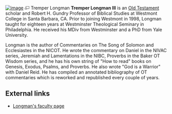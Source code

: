 [![image](images/thumb/c/c9/Longman.jpg/180px-Longman.jpg)](http://www.theopedia.com/File:Longman.jpg)
[![image](data:image/png;base64,iVBORw0KGgoAAAANSUhEUgAAAA8AAAALCAAAAACFLIiAAAAAAnRSTlMA/1uRIrUAAABPSURBVAjXY/j///+5vXDwjAHIr26ZAgXZe8H8a/+hoIcw/9nevdVL9+79DuPvzQYZFPUezu8BMZLXgkExnD8HAu6hqv//n+HZVjD4DuUDAKlChD3fj6aPAAAAAElFTkSuQmCC)](http://www.theopedia.com/File:Longman.jpg "Enlarge")
Tremper Longman
**Tremper Longman III** is an
[Old Testament](Old_Testament "Old Testament") scholar and Robert
H. Gundry Professor of Biblical Studies at Westmont College in
Santa Barbara, CA. Prior to joining Westmont in 1998, Longman
taught for eighteen years at Westminster Theological Seminary in
Philadelphia. He received his MDiv from Westminster and a PhD from
Yale University.

Longman is the author of Commentaries on The Song of Solomon and
Ecclesiastes in the NICOT. He wrote the commentary on Daniel in the
NIVAC series, Jeremiah and Lamentations in the NIBC, Proverbs in
the Baker OT Wisdom series, and he has his own string of "How to
read" books on Genesis, Exodus, Psalms, and Proverbs. He also wrote
"God is a Warrior" with Daniel Reid. He has compiled an annotated
bibliography of OT commentaries which is reworked and republished
every couple of years.


## External links

-   [Longman's faculty page](http://www.westmont.edu/_academics/pages/departments/religious_studies/pages/longman.html)



